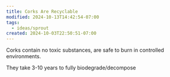 ```yaml
---
title: Corks Are Recyclable
modified: 2024-10-13T14:42:54-07:00
tags:
  - ideas/sprout
created: 2024-10-03T22:50:51-07:00
---
```

Corks contain no toxic substances, are safe to burn in controlled environments.

They take 3-10 years to fully biodegrade/decompose